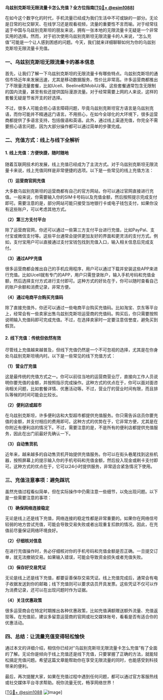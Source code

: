 **乌兹别克斯坦无限流量卡怎么充值？全方位指南[[TG💪+ @esim1088](https://t.me/s/esim1088)]**

在如今这个数字化的时代，手机流量已经成为我们生活中不可或缺的一部分。无论是日常的社交聊天、在线学习还是观看视频，流量的重要性不言而喻。对于经常往返于中国与乌兹别克斯坦的朋友来说，拥有一张本地的无限流量卡无疑是一个非常实用的选择。然而，对于初次使用乌兹别克斯坦无限流量卡的人来说，“怎么充值”可能是一个让人感到困惑的问题。今天，我们就来详细聊聊如何为你的乌兹别克斯坦无限流量卡充值。

### 一、乌兹别克斯坦无限流量卡的基本信息

首先，让我们了解一下乌兹别克斯坦的无限流量卡有哪些特点。乌兹别克斯坦的通信市场近年来发展迅速，尤其是移动数据服务，性价比非常高。许多运营商都推出了不限量流量套餐，比如Ucell、Beeline和MobiUz等。这些套餐通常包含无限制的国内流量，甚至有些还提供国际漫游流量。对于经常需要上网的人来说，这样的套餐无疑是节省开支的好选择。

不过，很多人可能会担心语言障碍问题，毕竟乌兹别克斯坦官方语言是乌兹别克语，而你可能并不精通这门语言。不用担心，在如今全球化的大环境下，很多运营商都提供了多语言支持，包括俄语和英语。此外，通过线上渠道充值，你完全不需要担心语言问题，因为大部分操作都可以通过简单的步骤完成。

### 二、充值方式：线上与线下全解析

#### 1. 线上充值：方便快捷，随时随地

随着互联网技术的发展，线上充值已经成为了主流方式。对于乌兹别克斯坦无限流量卡来说，线上充值同样是非常便捷的选项。以下是一些常见的线上充值方法：

**（1）运营商官网充值**

大多数乌兹别克斯坦的运营商都有自己的官方网站，你可以通过官网直接进行充值。一般来说，你需要输入你的SIM卡号码以及充值金额，然后按照提示完成支付即可。需要注意的是，部分网站可能只接受当地银行卡或电子钱包支付，如果你没有这些账户，可以考虑其他方式。

**（2）第三方支付平台**

除了运营商官网，你还可以通过一些第三方支付平台进行充值，比如PayPal、支付宝或微信支付等。这些平台通常会提供更加友好的界面和更灵活的支付方式。例如，支付宝用户可以直接通过支付宝钱包找到充值入口，输入相关信息后完成支付。

**（3）通过APP充值**

很多运营商都会推出自己的手机应用程序，用户可以通过下载并安装这些APP来进行充值。比如Ucell就有专门的APP，用户只需登录账户，输入手机号码和充值金额，然后选择支付方式进行支付即可。这种方式的好处在于，你可以随时查看自己的账户余额和消费记录，非常方便。

**（4）通过电商平台购买充值码**

除了直接充值外，你还可以通过一些电商平台购买充值码。比如淘宝、京东等平台上，经常会有一些卖家出售乌兹别克斯坦运营商的充值码。购买后，你只需要按照说明输入充值码即可完成充值。不过，在选择卖家时一定要注意信誉度，避免买到假货。

#### 2. 线下充值：传统但依然有效

尽管线上充值越来越普及，但线下充值仍然是一个不可忽视的选择，尤其是在你身处乌兹别克斯坦境内时。以下是一些常见的线下充值方式：

**（1）营业厅充值**

这是最传统的充值方式之一。你可以前往当地的运营商营业厅，直接向工作人员说明你要充值的金额，并按照指示完成操作。这种方式的优点在于，你可以面对面咨询相关问题，比如套餐详情、优惠活动等。不过，营业厅的营业时间有限，而且排队等候的时间可能会比较长。

**（2）便利店或超市**

在乌兹别克斯坦，许多便利店和大型超市都提供充值服务。你只需告诉店员你要充值的金额，并支付相应的费用即可。这种方式的优势在于，它非常方便，尤其是在你附近有便利店的情况下。不过，需要注意的是，不是所有的便利店都提供充值服务，因此在出门前最好先确认一下。

**（3）自动售货机**

近年来，越来越多的自动售货机开始提供充值服务。你可以在街头巷尾找到这些机器，按照屏幕上的提示输入你的手机号码和充值金额，然后投入现金或刷卡支付即可。这种方式的优点在于，它可以24小时提供服务，非常适合紧急情况下使用。

### 三、充值注意事项：避免踩坑

虽然充值过程看似简单，但在实际操作中仍需注意一些细节，以免出现问题。以下是一些需要注意的事项：

**（1）确保网络连接稳定**

无论是线上还是线下充值，网络连接的稳定性都是非常重要的。如果你在网络信号较弱的地方尝试充值，可能会导致交易失败或者出现重复扣款的情况。因此，在充值前尽量保证网络环境良好。

**（2）仔细核对信息**

在进行充值操作时，务必仔细核对你的手机号码和充值金额是否正确。一旦提交订单，就无法撤销交易。如果输入错误，可能会导致资金损失或者充值失败。

**（3）保存好交易凭证**

无论是线上还是线下充值，都要妥善保存交易凭证。线上充值完成后，通常会有电子收据发送到你的邮箱；线下充值则可以要求店员开具发票。这些凭证不仅可以作为消费记录，还可以在出现问题时作为证据。

**（4）关注优惠政策**

很多运营商会在特定时期推出各种优惠政策，比如充值满额赠送额外流量、充值返现等。在充值前，建议多留意运营商的官网或社交媒体账号，看看是否有适合你的优惠活动。

### 四、总结：让流量充值变得轻松愉快

通过本文的详细介绍，相信你已经对“乌兹别克斯坦无限流量卡怎么充值”有了全面的了解。无论你是倾向于线上充值还是线下充值，只要掌握了正确的方法，就能轻松搞定充值问题。希望这篇文章能帮助你在享受无限流量的同时，也能感受到科技带来的便利。

最后，再次提醒大家，如果在充值过程中遇到任何问题，都可以通过官方客服热线或社交媒体平台寻求帮助。祝你流量无忧，畅享网络世界！

[[TG💪+ @esim1088](https://t.me/s/esim1088) ![Image](https://i.postimg.cc/4NQfJmqS/Snipaste-2025-05-13-00-14-12.png)]
